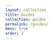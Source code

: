 ```yaml
---
layout: collection
title: Guides
collection: guides
permalink: /guides/
menu: true
order: 3
---
```

